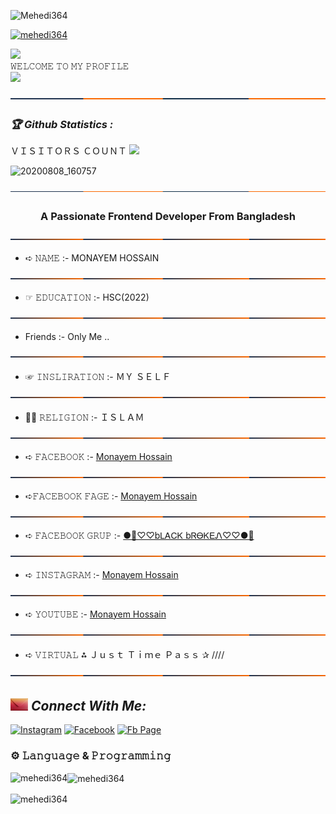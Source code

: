 <p align="left"> <img src="https://komarev.com/ghpvc/?username=r4dif&label=Profile%20views&color=0e75b6&style=flat" alt="Mehedi364" /> </p>
 
<p align="left"> <a href="https://github.com/ryo-ma/github-profile-trophy"><img src="https://github-profile-trophy.vercel.app/?username=Mehedi364" alt="mehedi364" /></a> </p>
 
  <img src="https://emoji.discord.st/emojis/768b108d-274f-4f44-a634-8477b16efce7.gif" width="25"><br>
    𝚆𝙴𝙻𝙲𝙾𝙼𝙴 𝚃𝙾 𝙼𝚈 𝙿𝚁𝙾𝙵𝙸𝙻𝙴 <br>
  <img src="https://emoji.discord.st/emojis/768b108d-274f-4f44-a634-8477b16efce7.gif" width="25">

<img align="center" alt="line" src="https://raw.githubusercontent.com/Devil-King-Monayem/Monayem/a0c3daeb874542331711cb5885570dc107305aa3/line-1.svg">
 
 
 
 

<h3><b><i>🏆 Github Statistics :</i></b></h3>
 
 
 ＶＩＳＩＴＯＲＳ ＣＯＵＮＴ
 <img src="https://profile-counter.glitch.me/Mehedi364/count.svg" />

 
![20200808_160757](https://raw.githubusercontent.com/Niki404-Cyber/Niki404-Cyber/main/106824690-8dd73a00-66ad-11eb-89e2-53e13ac6f594.gif)
 
<img align="center" alt="line" src="https://raw.githubusercontent.com/Devil-King-Monayem/Monayem/a0c3daeb874542331711cb5885570dc107305aa3/line-1.svg">
 
<h3 align="center">A Passionate Frontend Developer From Bangladesh</h3>
 
<img align="center" alt="line" src="https://raw.githubusercontent.com/Devil-King-Monayem/Monayem/a0c3daeb874542331711cb5885570dc107305aa3/line-2.svg">
 
- ➪ 𝙽𝙰𝙼𝙴 :- MONAYEM HOSSAIN 
 
 
<img align="center" alt="line" src="https://raw.githubusercontent.com/Devil-King-Monayem/Monayem/a0c3daeb874542331711cb5885570dc107305aa3/line-2.svg">
 
- ☞︎︎︎ 𝙴𝙳𝚄𝙲𝙰𝚃𝙸𝙾𝙽 :- HSC(2022)
 
<img align="center" alt="line" src="https://raw.githubusercontent.com/Devil-King-Monayem/Monayem/a0c3daeb874542331711cb5885570dc107305aa3/line-2.svg">
 
 
- Friends :-  Only Me .. 
 
 
<img align="center" alt="line" src="https://raw.githubusercontent.com/Devil-King-Monayem/Monayem/a0c3daeb874542331711cb5885570dc107305aa3/line-2.svg">
 
- ☞︎︎︎ 𝙸𝙽𝚂𝙻𝙸𝚁𝙰𝚃𝙸𝙾𝙽 :- ＭＹ ＳＥＬＦ
 
<img align="center" alt="line" src="https://raw.githubusercontent.com/Devil-King-Monayem/Monayem/a0c3daeb874542331711cb5885570dc107305aa3/line-2.svg">
 
- 🤲🏻 𝚁𝙴𝙻𝙸𝙶𝙸𝙾𝙽 :- ＩＳＬＡＭ
 
<img align="center" alt="line" src="https://raw.githubusercontent.com/Devil-King-Monayem/Monayem/a0c3daeb874542331711cb5885570dc107305aa3/line-2.svg">
 
- ➪ 𝙵𝙰𝙲𝙴𝙱𝙾𝙾𝙺 :- [Monayem Hossain](https://www.facebook.com/devil.king.monayem)
 
<img align="center" alt="line" src="https://raw.githubusercontent.com/Devil-King-Monayem/Monayem/a0c3daeb874542331711cb5885570dc107305aa3/line-2.svg">
 
- ➪𝙵𝙰𝙲𝙴𝙱𝙾𝙾𝙺  𝙵𝙰𝙶𝙴 :- [Monayem Hossain](https://www.facebook.com/DEVIL.KING.M0NAYEM)
 
<img align="center" alt="line" src="https://raw.githubusercontent.com/Devil-King-Monayem/Monayem/a0c3daeb874542331711cb5885570dc107305aa3/line-2.svg">
 
- ➪ 𝙵𝙰𝙲𝙴𝙱𝙾𝙾𝙺 𝙶𝚁𝚄𝙿 :- [●🖤♡♡bᏞᎪᏟᏦ bᏒᎾᏦᎬᏁ♡♡●🖤](https://facebook.com/groups/176764197749900)
 
<img align="center" alt="line" src="https://raw.githubusercontent.com/Devil-King-Monayem/Monayem/a0c3daeb874542331711cb5885570dc107305aa3/line-2.svg">
 
- ➪ 𝙸𝙽𝚂𝚃𝙰𝙶𝚁𝙰𝙼 :- [Monayem Hossain](https://www.instagram.com/devil.king.monayem/)
 
<img align="center" alt="line" src="https://raw.githubusercontent.com/Devil-King-Monayem/Monayem/a0c3daeb874542331711cb5885570dc107305aa3/line-2.svg">
 
- ➪ 𝚈𝙾𝚄𝚃𝚄𝙱𝙴 :- [Monayem Hossain](https://youtube.com/channel/UC2MeXdDfyLvG3hWQAgzPoig)
 
<img align="center" alt="line" src="https://raw.githubusercontent.com/Devil-King-Monayem/Monayem/a0c3daeb874542331711cb5885570dc107305aa3/line-2.svg">
 
- ➪ 𝚅𝙸𝚁𝚃𝚄𝙰𝙻 ⁂ Ｊｕｓｔ Ｔｉｍｅ Ｐａｓｓ
✰
////
<img align="center" alt="line" src="https://raw.githubusercontent.com/Devil-King-Monayem/Monayem/a0c3daeb874542331711cb5885570dc107305aa3/line-2.svg">
 
<h2><img width="28" src="https://github.com/DalpatRathore/dalpatrathore/blob/main/assets/icons/icon-contact.png" /><i> Connect With Me:</i></h2>
 
[![Instagram](https://img.shields.io/badge/𝙸𝙽𝚂𝚃𝙰𝙶𝚁𝙰𝙼-red?style=for-the-badge&logo=instagram)](https://www.instagram.com/devil.king.monayem/)
[![Facebook](https://img.shields.io/badge/𝙵𝚊𝚌𝚎𝚋𝚘𝚘𝚔-green?style=for-the-badge&logo=facebook)](https://www.facebook.com/DEVIL.KING.M0NAYEM)
[![Fb Page](https://img.shields.io/badge/𝙼𝙴𝚂𝚂𝙴𝙽𝙶𝙴𝚁-blue?style=for-the-badge&logo=messenger)](https://m.me/DEVIL.KING.M0NAYEM)
 
### ⚙️   𝙻𝚊𝚗𝚐𝚞𝚊𝚐𝚎 & 𝙿𝚛𝚘𝚐𝚛𝚊𝚖𝚖𝚒𝚗𝚐
 
<p><img align="left" src="https://github-readme-stats.vercel.app/api/top-langs?username=mehedi364&show_icons=true&locale=en&layout=compact" alt="mehedi364" /></p>
 
<p> <img align="center" src="https://github-readme-stats.vercel.app/api?username=mehedi364&show_icons=true&locale=en" alt="mehedi364" /></p>
 
<p><img align="center" src="https://github-readme-streak-stats.herokuapp.com/?user=mehedi364&" alt="mehedi364" /></p>
 
 
 
 
